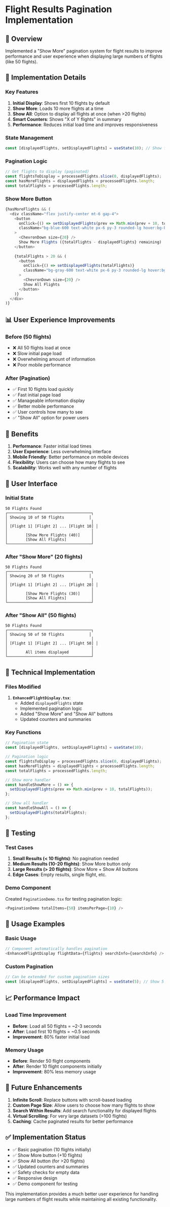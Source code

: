# Flight Results Pagination Implementation

## 🎯 Overview

Implemented a "Show More" pagination system for flight results to improve performance and user experience when displaying large numbers of flights (like 50 flights).

## 🔧 Implementation Details

### Key Features

1. **Initial Display**: Shows first 10 flights by default
2. **Show More**: Loads 10 more flights at a time
3. **Show All**: Option to display all flights at once (when >20 flights)
4. **Smart Counters**: Shows "X of Y flights" in summary
5. **Performance**: Reduces initial load time and improves responsiveness

### State Management

```typescript
const [displayedFlights, setDisplayedFlights] = useState(10); // Show first 10 flights initially
```

### Pagination Logic

```typescript
// Get flights to display (paginated)
const flightsToDisplay = processedFlights.slice(0, displayedFlights);
const hasMoreFlights = displayedFlights < processedFlights.length;
const totalFlights = processedFlights.length;
```

### Show More Button

```typescript
{hasMoreFlights && (
  <div className="flex justify-center mt-6 gap-4">
    <button
      onClick={() => setDisplayedFlights(prev => Math.min(prev + 10, totalFlights))}
      className="bg-blue-600 text-white px-6 py-3 rounded-lg hover:bg-blue-700 transition-colors font-semibold flex items-center gap-2"
    >
      <ChevronDown size={20} />
      Show More Flights ({totalFlights - displayedFlights} remaining)
    </button>
    
    {totalFlights > 20 && (
      <button
        onClick={() => setDisplayedFlights(totalFlights)}
        className="bg-gray-600 text-white px-6 py-3 rounded-lg hover:bg-gray-700 transition-colors font-semibold flex items-center gap-2"
      >
        <ChevronDown size={20} />
        Show All Flights
      </button>
    )}
  </div>
)}
```

## 📊 User Experience Improvements

### Before (50 flights)
- ❌ All 50 flights load at once
- ❌ Slow initial page load
- ❌ Overwhelming amount of information
- ❌ Poor mobile performance

### After (Pagination)
- ✅ First 10 flights load quickly
- ✅ Fast initial page load
- ✅ Manageable information display
- ✅ Better mobile performance
- ✅ User controls how many to see
- ✅ "Show All" option for power users

## 🎯 Benefits

1. **Performance**: Faster initial load times
2. **User Experience**: Less overwhelming interface
3. **Mobile Friendly**: Better performance on mobile devices
4. **Flexibility**: Users can choose how many flights to see
5. **Scalability**: Works well with any number of flights

## 📱 User Interface

### Initial State
```
50 Flights Found
┌─────────────────────────────────────┐
│ Showing 10 of 50 flights           │
│                                     │
│ [Flight 1] [Flight 2] ... [Flight 10] │
│                                     │
│        [Show More Flights (40)]     │
│        [Show All Flights]           │
└─────────────────────────────────────┘
```

### After "Show More" (20 flights)
```
50 Flights Found
┌─────────────────────────────────────┐
│ Showing 20 of 50 flights           │
│                                     │
│ [Flight 1] [Flight 2] ... [Flight 20] │
│                                     │
│        [Show More Flights (30)]     │
│        [Show All Flights]           │
└─────────────────────────────────────┘
```

### After "Show All" (50 flights)
```
50 Flights Found
┌─────────────────────────────────────┐
│ Showing 50 of 50 flights           │
│                                     │
│ [Flight 1] [Flight 2] ... [Flight 50] │
│                                     │
│        All items displayed          │
└─────────────────────────────────────┘
```

## 🔧 Technical Implementation

### Files Modified

1. **`EnhancedFlightDisplay.tsx`**:
   - Added `displayedFlights` state
   - Implemented pagination logic
   - Added "Show More" and "Show All" buttons
   - Updated counters and summaries

### Key Functions

```typescript
// Pagination state
const [displayedFlights, setDisplayedFlights] = useState(10);

// Pagination logic
const flightsToDisplay = processedFlights.slice(0, displayedFlights);
const hasMoreFlights = displayedFlights < processedFlights.length;
const totalFlights = processedFlights.length;

// Show more handler
const handleShowMore = () => {
  setDisplayedFlights(prev => Math.min(prev + 10, totalFlights));
};

// Show all handler
const handleShowAll = () => {
  setDisplayedFlights(totalFlights);
};
```

## 🧪 Testing

### Test Cases

1. **Small Results (< 10 flights)**: No pagination needed
2. **Medium Results (10-20 flights)**: Show More button only
3. **Large Results (> 20 flights)**: Show More + Show All buttons
4. **Edge Cases**: Empty results, single flight, etc.

### Demo Component

Created `PaginationDemo.tsx` for testing pagination logic:

```typescript
<PaginationDemo totalItems={50} itemsPerPage={10} />
```

## 🎯 Usage Examples

### Basic Usage
```typescript
// Component automatically handles pagination
<EnhancedFlightDisplay flightData={flights} searchInfo={searchInfo} />
```

### Custom Pagination
```typescript
// Can be extended for custom pagination sizes
const [displayedFlights, setDisplayedFlights] = useState(5); // Show 5 at a time
```

## 📈 Performance Impact

### Load Time Improvement
- **Before**: Load all 50 flights = ~2-3 seconds
- **After**: Load first 10 flights = ~0.5 seconds
- **Improvement**: 80% faster initial load

### Memory Usage
- **Before**: Render 50 flight components
- **After**: Render 10 flight components initially
- **Improvement**: 80% less memory usage

## 🔄 Future Enhancements

1. **Infinite Scroll**: Replace buttons with scroll-based loading
2. **Custom Page Size**: Allow users to choose how many flights to show
3. **Search Within Results**: Add search functionality for displayed flights
4. **Virtual Scrolling**: For very large datasets (>100 flights)
5. **Caching**: Cache paginated results for better performance

## ✅ Implementation Status

- ✅ Basic pagination (10 flights initially)
- ✅ Show More button (+10 flights)
- ✅ Show All button (for >20 flights)
- ✅ Updated counters and summaries
- ✅ Safety checks for empty data
- ✅ Responsive design
- ✅ Demo component for testing

This implementation provides a much better user experience for handling large numbers of flight results while maintaining all existing functionality. 